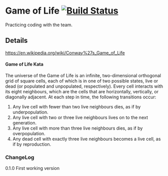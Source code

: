 # Game of Life [![Build Status](https://dev.azure.com/nerada/GitHub_Public/_apis/build/status/Nerada.courses.win.game_of_life?branchName=master)](https://dev.azure.com/nerada/GitHub_Public/_build/latest?definitionId=22&branchName=master)
Practicing coding with the team.

## Details
https://en.wikipedia.org/wiki/Conway%27s_Game_of_Life

#### Game of Life Kata<br />
The universe of the Game of Life is an infinite, two-dimensional orthogonal grid of square cells, each of which is in one of two possible states, live or dead (or populated and unpopulated, respectively). Every cell interacts with its eight neighbours, which are the cells that are horizontally, vertically, or diagonally adjacent. At each step in time, the following transitions occur:
1. Any live cell with fewer than two live neighbours dies, as if by underpopulation.
2. Any live cell with two or three live neighbours lives on to the next generation.
3. Any live cell with more than three live neighbours dies, as if by overpopulation.
4. Any dead cell with exactly three live neighbours becomes a live cell, as if by reproduction.

### ChangeLog
0.1.0 First working version<br />

